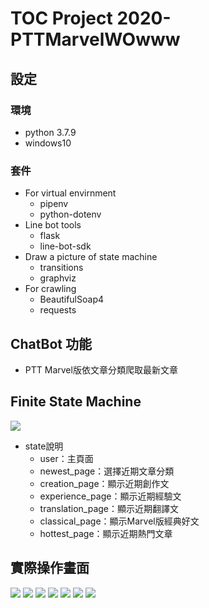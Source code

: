 # TOC Project 2020-PTTMarvelWOwww

## 設定

### 環境
* python 3.7.9
* windows10

### 套件
* For virtual envirnment
    * pipenv
    * python-dotenv
* Line bot tools
    * flask
    * line-bot-sdk
* Draw a picture of state machine
    * transitions
    * graphviz
* For crawling
    * BeautifulSoap4
    * requests

## ChatBot 功能
* PTT Marvel版依文章分類爬取最新文章

## Finite State Machine
![](https://i.imgur.com/tGPN9Ze.png)
* state說明
    * user：主頁面
    * newest_page：選擇近期文章分類
    * creation_page：顯示近期創作文
    * experience_page：顯示近期經驗文
    * translation_page：顯示近期翻譯文
    * classical_page：顯示Marvel版經典好文
    * hottest_page：顯示近期熱門文章

## 實際操作畫面
![](https://i.imgur.com/vDjL1J1.jpg)
![](https://i.imgur.com/rNysPRt.jpg)
![](https://i.imgur.com/ywVivMW.jpg)
![](https://i.imgur.com/74p2WOJ.jpg)
![](https://i.imgur.com/xOBa4SJ.jpg)
![](https://i.imgur.com/qOObbrr.jpg)
![](https://i.imgur.com/whZJrry.jpg)







